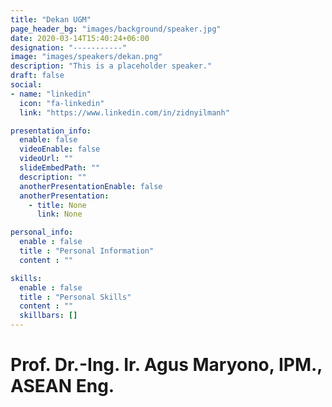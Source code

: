 ```yaml
---
title: "Dekan UGM"
page_header_bg: "images/background/speaker.jpg"
date: 2020-03-14T15:40:24+06:00
designation: "-----------"
image: "images/speakers/dekan.png"
description: "This is a placeholder speaker."
draft: false
social:
- name: "linkedin"
  icon: "fa-linkedin"
  link: "https://www.linkedin.com/in/zidnyilmanh"

presentation_info:
  enable: false
  videoEnable: false
  videoUrl: ""
  slideEmbedPath: ""
  description: ""
  anotherPresentationEnable: false
  anotherPresentation:
    - title: None
      link: None

personal_info:
  enable : false
  title : "Personal Information"
  content : ""

skills:
  enable : false
  title : "Personal Skills"
  content : ""
  skillbars: []
---
```


# Prof. Dr.-Ing. Ir. Agus Maryono, IPM., ASEAN Eng.
